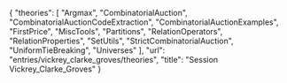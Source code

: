 {
    "theories": [
        "Argmax",
        "CombinatorialAuction",
        "CombinatorialAuctionCodeExtraction",
        "CombinatorialAuctionExamples",
        "FirstPrice",
        "MiscTools",
        "Partitions",
        "RelationOperators",
        "RelationProperties",
        "SetUtils",
        "StrictCombinatorialAuction",
        "UniformTieBreaking",
        "Universes"
    ],
    "url": "entries/vickrey_clarke_groves/theories",
    "title": "Session Vickrey_Clarke_Groves"
}